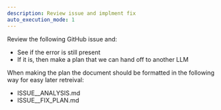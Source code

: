 ```yaml
---
description: Review issue and implment fix
auto_execution_mode: 1
---
```


Review the following GitHub issue and:
- See if the error is still present
- If it is, then make a plan that we can hand off to another LLM

When making the plan the document should be formatted in the following way for easy later retreival:
- ISSUE_<NUMBER>_ANALYSIS.md
- ISSUE_<NUMBER>_FIX_PLAN.md

